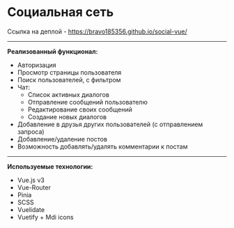 # Социальная сеть

Ссылка на деплой - https://bravo185356.github.io/social-vue/

---

**Реализованный функционал:**

- Авторизация
- Просмотр страницы пользователя
- Поиск пользователей, с фильтром
- Чат:
  - Список активных диалогов
  - Отправление сообщений пользователю
  - Редактирование своих сообщений
  - Создание новых диалогов
- Добавление в друзья других пользователей (с отправлением запроса)
- Добавление/удаление постов
- Возможность добавлять/удалять комментарии к постам

---

**Используемые технологии:**

- Vue.js v3
- Vue-Router
- Pinia
- SCSS
- Vuelidate
- Vuetify + Mdi icons
